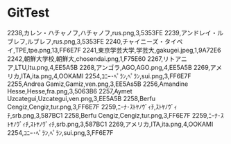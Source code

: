 # GitTest

2238,カレン・ハチャノフ,ハチャノフ,rus.png,3,5353FE
2239,アンドレイ・ルブレフ,ルブレフ,rus.png,3,5353FE
2240,チャイニーズ・タイペイ,TPE,tpe.png,13,FF6E7F
2241,東京学芸大学,学芸大,gakugei.jpeg,1,9A72E6
2242,朝鮮大学校,朝鮮大,chosendai.png,1,F75E60
2267,リトアニア,LTU,ltu.png,4,EE5A5B
2268,アンゴラ,AGO,AGO.png,4,EE5A5B
2269,アメリカ,ITA,ita.png,4,OOKAMI
2254,ｺﾆｰ･ﾍﾟﾗﾝ,ﾍﾟﾗﾝ,sui.png,3,FF6E7F
2255,Andrea Gamiz,Gamiz,ven.png,3,EE5As5B
2256,Amandine Hesse,Hesse,fra.png,3,5063B6
2257,Aymet Uzcategui,Uzcategui,ven.png,3,EE5A5B
2258,Berfu Cengiz,Cengiz,tur.png,3,FF6E7F
2259,ﾆｰﾅ･ｽﾄﾔﾉｳﾞｨﾁ,ｽﾄﾔﾉｳﾞｨﾁ,srb.png,3,587BC1
2258,Berfu Cengiz,Cengiz,tur.png,3,FF6E7F
2259,ﾆｰﾅ･ｽﾄﾔﾉｳﾞｨﾁ,ｽﾄﾔﾉｳﾞｨﾁ,srb.png,3,587BC1
2269,アメリカ,ITA,ita.png,4,OOKAMI
2254,ｺﾆｰ･ﾍﾟﾗﾝ,ﾍﾟﾗﾝ,sui.png,3,FF6E7F

